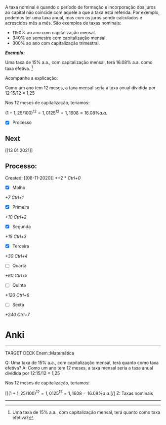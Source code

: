 A taxa nominal é quando o período de formação e incorporação dos juros ao capital não coincide com aquele a que a taxa está referida. Por exemplo, podemos ter uma taxa anual, mas com os juros sendo calculados e acrescidos mês a mês. São exemplos de taxas nominais:

- 1150% ao ano com capitalização mensal.
- 340% ao semestre com capitalização mensal.
- 300% ao ano com capitalização trimestral.

***Exemplo:***

Uma taxa de 15% a.a., com capitalização mensal, terá 16.08% a.a. como taxa efetiva. [^1]

Acompanhe a explicação:

[^1]: Uma taxa de 15% a.a., com capitalização mensal, terá quanto como taxa efetiva?

Como um ano tem 12 meses, a taxa mensal seria a taxa anual dividida por 12:15/12 = 1,25

Nos 12 meses de capitalização, teríamos:

$(1+1,25/100)^{12}=1,0125^{12}=1,1608=16.08\%a.a.$


- [x] Processo

## Next
[[13 01 2021]]
## Processo:
Created: [[08-11-2020]]
*+2 *  *Ctrl+0*
- [x] Molho  

*+7*  *Ctrl+1*

- [x] Primeira 

*+10*  *Ctrl+2*

- [x] Segunda

*+15*  *Ctrl+3*

- [x] Terceira 

*+30*  *Ctrl+4*

- [ ] Quarta 

*+60*  *Ctrl+5*

- [ ] Quinta 

*+120*  *Ctrl+6*

- [ ] Sexta 

*+240*  *Ctrl+7*

# Anki


---

TARGET DECK
Enem::Matemática

Q: Uma taxa de 15% a.a., com capitalização mensal, terá quanto como taxa efetiva?
A: Como um ano tem 12 meses, a taxa mensal seria a taxa anual dividida por 12:15/12 = 1,25 <br>

Nos 12 meses de capitalização, teríamos: <br>

[$](1+1,25/100)^{12}=1,0125^{12}=1,1608=16.08\%a.a.[/$]
Z: Taxas nominais

---


